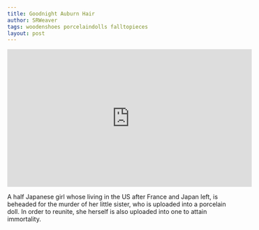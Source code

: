 ```yaml
---
title: Goodnight Auburn Hair
author: SRWeaver
tags: woodenshoes porcelaindolls falltopieces
layout: post
---
```

<iframe title="SRWeaverStories" width="560" height="315" src="https://video.ploud.jp/video-playlists/embed/aa78b5f6-1119-4a94-8977-8f86017a94a1?playlistPosition=1" frameborder="0" allowfullscreen="" sandbox="allow-same-origin allow-scripts allow-popups"></iframe>

A half Japanese girl whose living in the US after France and Japan left, is beheaded for the murder of her little sister, who is uploaded into a porcelain doll. In order to reunite, she herself is also uploaded into one to attain immortality.
